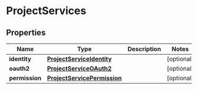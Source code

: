 

# ProjectServices


## Properties

| Name | Type | Description | Notes |
|------------ | ------------- | ------------- | -------------|
|**identity** | [**ProjectServiceIdentity**](ProjectServiceIdentity.md) |  |  [optional] |
|**oauth2** | [**ProjectServiceOAuth2**](ProjectServiceOAuth2.md) |  |  [optional] |
|**permission** | [**ProjectServicePermission**](ProjectServicePermission.md) |  |  [optional] |



